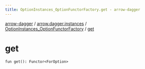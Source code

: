 ```yaml
---
title: OptionInstances_OptionFunctorFactory.get - arrow-dagger
---
```


[arrow-dagger](../../index.html) / [arrow.dagger.instances](../index.html) / [OptionInstances_OptionFunctorFactory](index.html) / [get](./get.html)

# get

`fun get(): Functor<ForOption>`